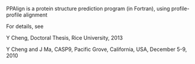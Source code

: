 PPAlign is a protein structure prediction program (in Fortran), using profile-profile alignment

For details, see

Y Cheng, Doctoral Thesis, Rice University, 2013

Y Cheng and J Ma, CASP9, Pacific Grove, California, USA, December 5-9, 2010
